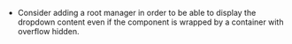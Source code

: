 - Consider adding a root manager in order to be able to display the dropdown content even if the component is wrapped by a container with overflow hidden.

